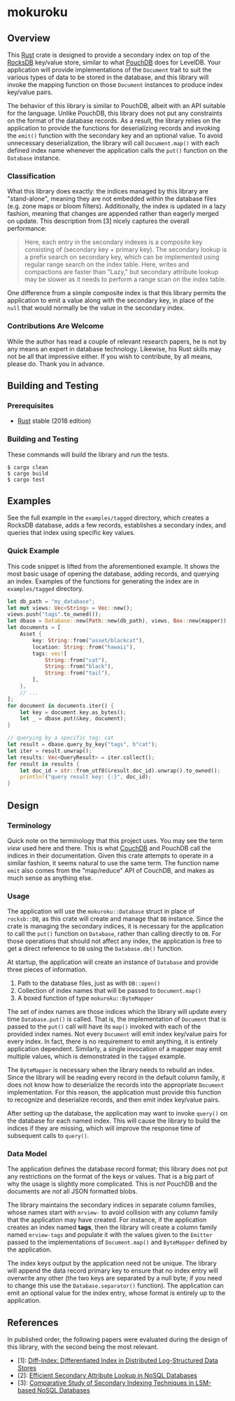 # mokuroku

## Overview

This [Rust](https://www.rust-lang.org) crate is designed to provide a secondary
index on top of the [RocksDB](https://rocksdb.org) key/value store, similar to
what [PouchDB](https://pouchdb.com) does for LevelDB. Your application will provide
implementations of the `Document` trait to suit the various types of data to be
stored in the database, and this library will invoke the mapping function on those
`Document` instances to produce index key/value pairs.

The behavior of this library is similar to PouchDB, albeit with an API suitable
for the language. Unlike PouchDB, this library does not put any constraints on
the format of the database records. As a result, the library relies on the
application to provide the functions for deserializing records and invoking the
`emit()` function with the secondary key and an optional value. To avoid
unnecessary deserialization, the library will call `Document.map()` with each
defined index name whenever the application calls the `put()` function on the
`Database` instance.

### Classification

What this library does exactly: the indices managed by this library are
"stand-alone", meaning they are not embedded within the database files (e.g.
zone maps or bloom filters). Additionally, the index is updated in a lazy
fashion, meaning that changes are appended rather than eagerly merged on update.
This description from [3] nicely captures the overall performance:

> Here, each entry in the secondary indexes is a composite key consisting of
> (secondary key + primary key). The secondary lookup is a prefix search on
> secondary key, which can be implemented using regular range search on the
> index table. Here, writes and compactions are faster than "Lazy," but
> secondary attribute lookup may be slower as it needs to perform a range scan
> on the index table. 

One difference from a simple composite index is that this library permits the
application to emit a value along with the secondary key, in place of the `null`
that would normally be the value in the secondary index.

### Contributions Are Welcome

While the author has read a couple of relevant research papers, he is not by any
means an expert in database technology. Likewise, his Rust skills may not be all
that impressive either. If you wish to contribute, by all means, please do.
Thank you in advance.

## Building and Testing

### Prerequisites

* [Rust](https://www.rust-lang.org) stable (2018 edition)

### Building and Testing

These commands will build the library and run the tests.

```shell
$ cargo clean
$ cargo build
$ cargo test
```

## Examples

See the full example in the `examples/tagged` directory, which creates a RocksDB
database, adds a few records, establishes a secondary index, and queries that
index using specific key values.

### Quick Example

This code snippet is lifted from the aforementioned example. It shows the most
basic usage of opening the database, adding records, and querying an index.
Examples of the functions for generating the index are in `examples/tagged`
directory.

```rust
let db_path = "my_database";
let mut views: Vec<String> = Vec::new();
views.push("tags".to_owned());
let dbase = Database::new(Path::new(db_path), views, Box::new(mapper)).unwrap();
let documents = [
    Asset {
        key: String::from("asset/blackcat"),
        location: String::from("hawaii"),
        tags: vec![
            String::from("cat"),
            String::from("black"),
            String::from("tail"),
        ],
    },
    // ...
];
for document in documents.iter() {
    let key = document.key.as_bytes();
    let _ = dbase.put(&key, document);
}

// querying by a specific tag: cat
let result = dbase.query_by_key("tags", b"cat");
let iter = result.unwrap();
let results: Vec<QueryResult> = iter.collect();
for result in results {
    let doc_id = str::from_utf8(&result.doc_id).unwrap().to_owned();
    println!("query result key: {:}", doc_id);
}
```

## Design

### Terminology

Quick note on the terminology that this project uses. You may see the term
_view_ used here and there. This is what [CouchDB](https://couchdb.apache.org)
and PouchDB call the indices in their documentation. Given this crate attempts
to operate in a similar fashion, it seems natural to use the same term. The
function name `emit` also comes from the "map/reduce" API of CouchDB, and
makes as much sense as anything else.

### Usage

The application will use the `mokuroku::Database` struct in place of `rocksb::DB`,
as this crate will create and manage that `DB` instance. Since the crate is
managing the secondary indices, it is necessary for the application to call the
`put()` function on `Database`, rather than calling directly to `DB`. For those
operations that should not affect any index, the application is free to get a
direct reference to `DB` using the `Database.db()` function.

At startup, the application will create an instance of `Database` and provide
three pieces of information.

1. Path to the database files, just as with `DB::open()`
1. Collection of index names that will be passed to `Document.map()`
1. A boxed function of type `mokuroku::ByteMapper`

The set of index names are those indices which the library will update every time
`Database.put()` is called. That is, the implementation of `Document` that is
passed to the `put()` call will have its `map()` invoked with each of the
provided index names. Not every `Document` will emit index key/value pairs for
every index. In fact, there is no requirement to emit anything, it is entirely
application dependent. Similarly, a single invocation of a mapper may emit
multiple values, which is demonstrated in the `tagged` example.

The `ByteMapper` is necessary when the library needs to rebuild an index. Since
the library will be reading every record in the default column family, it does
not know how to deserialize the records into the appropriate `Document`
implementation. For this reason, the application must provide this function to
recognize and deserialize records, and then emit index key/value pairs.

After setting up the database, the application may want to invoke `query()` on
the database for each named index. This will cause the library to build the
indices if they are missing, which will improve the response time of subsequent
calls to `query()`.

### Data Model

The application defines the database record format; this library does not put
any restrictions on the format of the keys or values. That is a big part of why
the usage is slightly more complicated. This is _not_ PouchDB and the documents
are _not_ all JSON formatted blobs.

The library maintains the secondary indices in separate column families, whose
names start with `mrview-` to avoid collision with any column family that the
application may have created. For instance, if the application creates an index
named **tags**, then the library will create a column family named `mrview-tags`
and populate it with the values given to the `Emitter` passed to the
implementations of `Document.map()` and `ByteMapper` defined by the application.

The index keys output by the application need not be unique. The library will
append the data record primary key to ensure that no index entry will overwrite
any other (the two keys are separated by a null byte; if you need to change this
use the `Database.separator()` function). The application can emit an optional
value for the index entry, whose format is entirely up to the application.

## References

In published order, the following papers were evaluated during the design of
this library, with the second being the most relevant.

* \[1\]: [Diff-Index: Differentiated Index in Distributed Log-Structured Data Stores](https://www.semanticscholar.org/paper/Diff-Index%3A-Differentiated-Index-in-Distributed-Tan-Tata/385d44dccb9c24a039d12c2eb2f011f5a057466d)
* \[2\]: [Efficient Secondary Attribute Lookup in NoSQL Databases](https://www.semanticscholar.org/paper/Efficient-Secondary-Attribute-Lookup-in-NoSQL-Qader-Cheng/f78c397df0f3296b97178f773514b7c6c8a99cf2)
* \[3\]: [Comparative Study of Secondary Indexing Techniques in LSM-based NoSQL Databases](https://www.semanticscholar.org/paper/A-Comparative-Study-of-Secondary-Indexing-in-NoSQL-Qader-Cheng/1c8b5b018f61c8170554a2cd38b689f3b1e5eab2)

